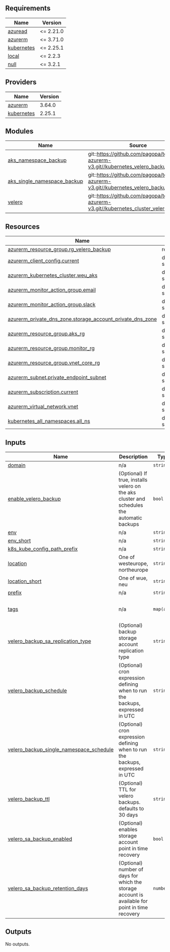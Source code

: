 <!-- markdownlint-disable -->
<!-- BEGIN_TF_DOCS -->
## Requirements

| Name | Version |
|------|---------|
| <a name="requirement_azuread"></a> [azuread](#requirement\_azuread) | <= 2.21.0 |
| <a name="requirement_azurerm"></a> [azurerm](#requirement\_azurerm) | <= 3.71.0 |
| <a name="requirement_kubernetes"></a> [kubernetes](#requirement\_kubernetes) | <= 2.25.1 |
| <a name="requirement_local"></a> [local](#requirement\_local) | <= 2.2.3 |
| <a name="requirement_null"></a> [null](#requirement\_null) | <= 3.2.1 |

## Providers

| Name | Version |
|------|---------|
| <a name="provider_azurerm"></a> [azurerm](#provider\_azurerm) | 3.64.0 |
| <a name="provider_kubernetes"></a> [kubernetes](#provider\_kubernetes) | 2.25.1 |

## Modules

| Name | Source | Version |
|------|--------|---------|
| <a name="module_aks_namespace_backup"></a> [aks\_namespace\_backup](#module\_aks\_namespace\_backup) | git::https://github.com/pagopa/terraform-azurerm-v3.git//kubernetes_velero_backup | v7.68.0 |
| <a name="module_aks_single_namespace_backup"></a> [aks\_single\_namespace\_backup](#module\_aks\_single\_namespace\_backup) | git::https://github.com/pagopa/terraform-azurerm-v3.git//kubernetes_velero_backup | v7.68.0 |
| <a name="module_velero"></a> [velero](#module\_velero) | git::https://github.com/pagopa/terraform-azurerm-v3.git//kubernetes_cluster_velero | v7.31.0 |

## Resources

| Name | Type |
|------|------|
| [azurerm_resource_group.rg_velero_backup](https://registry.terraform.io/providers/hashicorp/azurerm/latest/docs/resources/resource_group) | resource |
| [azurerm_client_config.current](https://registry.terraform.io/providers/hashicorp/azurerm/latest/docs/data-sources/client_config) | data source |
| [azurerm_kubernetes_cluster.weu_aks](https://registry.terraform.io/providers/hashicorp/azurerm/latest/docs/data-sources/kubernetes_cluster) | data source |
| [azurerm_monitor_action_group.email](https://registry.terraform.io/providers/hashicorp/azurerm/latest/docs/data-sources/monitor_action_group) | data source |
| [azurerm_monitor_action_group.slack](https://registry.terraform.io/providers/hashicorp/azurerm/latest/docs/data-sources/monitor_action_group) | data source |
| [azurerm_private_dns_zone.storage_account_private_dns_zone](https://registry.terraform.io/providers/hashicorp/azurerm/latest/docs/data-sources/private_dns_zone) | data source |
| [azurerm_resource_group.aks_rg](https://registry.terraform.io/providers/hashicorp/azurerm/latest/docs/data-sources/resource_group) | data source |
| [azurerm_resource_group.monitor_rg](https://registry.terraform.io/providers/hashicorp/azurerm/latest/docs/data-sources/resource_group) | data source |
| [azurerm_resource_group.vnet_core_rg](https://registry.terraform.io/providers/hashicorp/azurerm/latest/docs/data-sources/resource_group) | data source |
| [azurerm_subnet.private_endpoint_subnet](https://registry.terraform.io/providers/hashicorp/azurerm/latest/docs/data-sources/subnet) | data source |
| [azurerm_subscription.current](https://registry.terraform.io/providers/hashicorp/azurerm/latest/docs/data-sources/subscription) | data source |
| [azurerm_virtual_network.vnet](https://registry.terraform.io/providers/hashicorp/azurerm/latest/docs/data-sources/virtual_network) | data source |
| [kubernetes_all_namespaces.all_ns](https://registry.terraform.io/providers/hashicorp/kubernetes/latest/docs/data-sources/all_namespaces) | data source |

## Inputs

| Name | Description | Type | Default | Required |
|------|-------------|------|---------|:--------:|
| <a name="input_domain"></a> [domain](#input\_domain) | n/a | `string` | n/a | yes |
| <a name="input_enable_velero_backup"></a> [enable\_velero\_backup](#input\_enable\_velero\_backup) | (Optional) If true, installs velero on the aks cluster and schedules the automatic backups | `bool` | `false` | no |
| <a name="input_env"></a> [env](#input\_env) | n/a | `string` | n/a | yes |
| <a name="input_env_short"></a> [env\_short](#input\_env\_short) | n/a | `string` | n/a | yes |
| <a name="input_k8s_kube_config_path_prefix"></a> [k8s\_kube\_config\_path\_prefix](#input\_k8s\_kube\_config\_path\_prefix) | n/a | `string` | `"~/.kube"` | no |
| <a name="input_location"></a> [location](#input\_location) | One of westeurope, northeurope | `string` | n/a | yes |
| <a name="input_location_short"></a> [location\_short](#input\_location\_short) | One of wue, neu | `string` | n/a | yes |
| <a name="input_prefix"></a> [prefix](#input\_prefix) | n/a | `string` | n/a | yes |
| <a name="input_tags"></a> [tags](#input\_tags) | n/a | `map(any)` | <pre>{<br/>  "CreatedBy": "Terraform"<br/>}</pre> | no |
| <a name="input_velero_backup_sa_replication_type"></a> [velero\_backup\_sa\_replication\_type](#input\_velero\_backup\_sa\_replication\_type) | (Optional) backup storage account replication type | `string` | `"GZRS"` | no |
| <a name="input_velero_backup_schedule"></a> [velero\_backup\_schedule](#input\_velero\_backup\_schedule) | (Optional) cron expression defining when to run the backups, expressed in UTC | `string` | `"0 3 * * *"` | no |
| <a name="input_velero_backup_single_namespace_schedule"></a> [velero\_backup\_single\_namespace\_schedule](#input\_velero\_backup\_single\_namespace\_schedule) | (Optional) cron expression defining when to run the backups, expressed in UTC | `string` | `"0 2 * * *"` | no |
| <a name="input_velero_backup_ttl"></a> [velero\_backup\_ttl](#input\_velero\_backup\_ttl) | (Optional) TTL for velero backups. defaults to 30 days | `string` | `"720h0m0s"` | no |
| <a name="input_velero_sa_backup_enabled"></a> [velero\_sa\_backup\_enabled](#input\_velero\_sa\_backup\_enabled) | (Optional) enables storage account point in time recovery | `bool` | `false` | no |
| <a name="input_velero_sa_backup_retention_days"></a> [velero\_sa\_backup\_retention\_days](#input\_velero\_sa\_backup\_retention\_days) | (Optional) number of days for which the storage account is available for point in time recovery | `number` | `0` | no |

## Outputs

No outputs.
<!-- END_TF_DOCS -->
